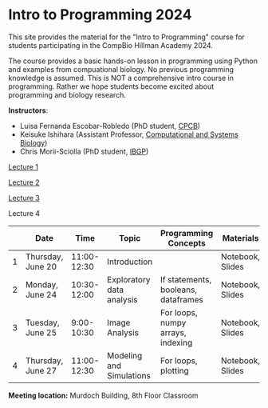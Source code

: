 # Intro to Programming 2024

This site provides the material for the "Intro to Programming" course for students participating in the CompBio Hillman Academy 2024.

The course provides a basic hands-on lesson in programming using Python and examples from compuational biology. No previous programming knowledge is assumed. This is NOT a comprehensive intro course in programming. Rather we hope students become excited about programming and biology research.

**Instructors**:

 -	Luisa Fernanda Escobar-Robledo (PhD student, [CPCB](https://www.compbio.cmu.edu/))
 - Keisuke Ishihara (Assistant Professor, [Computational and Systems Biology](https://www.csb.pitt.edu/))
 - Chris Morii-Sciolla (PhD student, [IBGP](https://www.gradbiomed.pitt.edu/))

[Lecture 1](https://colab.research.google.com/drive/1C2j5L3Utm9yFWAL_RpIGMmmbCjdsnyym#scrollTo=7gy8wCNyB88K)

[Lecture 2](https://colab.research.google.com/drive/1DfDGHfPsEDTdhgxAtR7B0nlKMTIQ4ovX#scrollTo=D3iCuOIqSit7)

[Lecture 3](https://colab.research.google.com/drive/1Z_1n0V92YvV5C33_Yui2wo0yJpFlQCrR?usp=sharing)

Lecture 4

|      | Date              | Time        | Topic                     | Programming Concepts                | Materials              |
| ---- | ----------------- | ----------- | ------------------------- | ----------------------------------- | ---------------------- |
| 1    | Thursday, June 20 | 11:00-12:30 | Introduction              |                                     | Notebook, Slides |
| 2    | Monday, June 24   | 10:30-12:00 | Exploratory data analysis | If statements, booleans, dataframes | Notebook, Slides |
| 3    | Tuesday, June 25  | 9:00-10:30  | Image Analysis            | For loops, numpy arrays, indexing   | Notebook, Slides |
| 4    | Thursday, June 27 | 11:00-12:30 | Modeling and Simulations  | For loops, plotting                 | Notebook, Slides |


**Meeting location:** Murdoch Building, 8th Floor Classroom